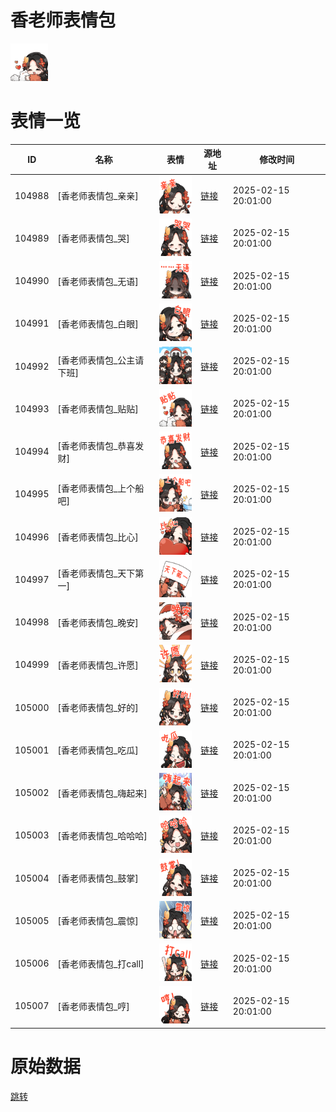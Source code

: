 # 香老师表情包

<img src="./cover.png" height="60" alt="cover" />

# 表情一览

|ID|名称|表情|源地址|修改时间|
|----|----|----|----|----|
|104988|[香老师表情包_亲亲]|<img src="./pic/104988_%5B香老师表情包_亲亲%5D.png" height="60" alt="亲亲"/>|[链接](https://i0.hdslb.com/bfs/garb/865536ab48fd5d6694448bf90320a8d0d5745d48.png)|2025-02-15 20:01:00|
|104989|[香老师表情包_哭]|<img src="./pic/104989_%5B香老师表情包_哭%5D.png" height="60" alt="哭"/>|[链接](https://i0.hdslb.com/bfs/garb/45e8af4c90240e0a9ea7b921a9b977ddd7ec6943.png)|2025-02-15 20:01:00|
|104990|[香老师表情包_无语]|<img src="./pic/104990_%5B香老师表情包_无语%5D.png" height="60" alt="无语"/>|[链接](https://i0.hdslb.com/bfs/garb/2528e9b72d6b5580d511374cead29ff42ce31ec0.png)|2025-02-15 20:01:00|
|104991|[香老师表情包_白眼]|<img src="./pic/104991_%5B香老师表情包_白眼%5D.png" height="60" alt="白眼"/>|[链接](https://i0.hdslb.com/bfs/garb/c29828679d4200cb91ba6ae29b1aa6f866f19376.png)|2025-02-15 20:01:00|
|104992|[香老师表情包_公主请下班]|<img src="./pic/104992_%5B香老师表情包_公主请下班%5D.png" height="60" alt="公主请下班"/>|[链接](https://i0.hdslb.com/bfs/garb/7c0622d38b4b76b609f8023a39bf6abae857f677.png)|2025-02-15 20:01:00|
|104993|[香老师表情包_贴贴]|<img src="./pic/104993_%5B香老师表情包_贴贴%5D.png" height="60" alt="贴贴"/>|[链接](https://i0.hdslb.com/bfs/garb/2f2286ebce277b28e3b9684d46366a1a9b192921.png)|2025-02-15 20:01:00|
|104994|[香老师表情包_恭喜发财]|<img src="./pic/104994_%5B香老师表情包_恭喜发财%5D.png" height="60" alt="恭喜发财"/>|[链接](https://i0.hdslb.com/bfs/garb/80124c32ef71df1aa9f64cc506a1989b6da29b94.png)|2025-02-15 20:01:00|
|104995|[香老师表情包_上个船吧]|<img src="./pic/104995_%5B香老师表情包_上个船吧%5D.png" height="60" alt="上个船吧"/>|[链接](https://i0.hdslb.com/bfs/garb/fe581ad919406519627cedfe282e2c2a32b47bc7.png)|2025-02-15 20:01:00|
|104996|[香老师表情包_比心]|<img src="./pic/104996_%5B香老师表情包_比心%5D.png" height="60" alt="比心"/>|[链接](https://i0.hdslb.com/bfs/garb/d2d39682a90b85a2ec025ed021262eadd02ae16d.png)|2025-02-15 20:01:00|
|104997|[香老师表情包_天下第一]|<img src="./pic/104997_%5B香老师表情包_天下第一%5D.png" height="60" alt="天下第一"/>|[链接](https://i0.hdslb.com/bfs/garb/3f78a814e984577f38bcc7b82e281d71b4da6e6b.png)|2025-02-15 20:01:00|
|104998|[香老师表情包_晚安]|<img src="./pic/104998_%5B香老师表情包_晚安%5D.png" height="60" alt="晚安"/>|[链接](https://i0.hdslb.com/bfs/garb/e4ded2b196054837ce0caca1380add3a603ce82f.png)|2025-02-15 20:01:00|
|104999|[香老师表情包_许愿]|<img src="./pic/104999_%5B香老师表情包_许愿%5D.png" height="60" alt="许愿"/>|[链接](https://i0.hdslb.com/bfs/garb/a184ab9c46658597f359171cd6685bbdc7444565.png)|2025-02-15 20:01:00|
|105000|[香老师表情包_好的]|<img src="./pic/105000_%5B香老师表情包_好的%5D.png" height="60" alt="好的"/>|[链接](https://i0.hdslb.com/bfs/garb/c6789ea3e14bf1b49bddb735b0a24f10f1187f9b.png)|2025-02-15 20:01:00|
|105001|[香老师表情包_吃瓜]|<img src="./pic/105001_%5B香老师表情包_吃瓜%5D.png" height="60" alt="吃瓜"/>|[链接](https://i0.hdslb.com/bfs/garb/4de4d27ec86b93908dd4f5c75072abb0e6088f16.png)|2025-02-15 20:01:00|
|105002|[香老师表情包_嗨起来]|<img src="./pic/105002_%5B香老师表情包_嗨起来%5D.png" height="60" alt="嗨起来"/>|[链接](https://i0.hdslb.com/bfs/garb/c85a607cba649480118d3c9f86ca96b3effdcac8.png)|2025-02-15 20:01:00|
|105003|[香老师表情包_哈哈哈]|<img src="./pic/105003_%5B香老师表情包_哈哈哈%5D.png" height="60" alt="哈哈哈"/>|[链接](https://i0.hdslb.com/bfs/garb/ac31285487e6cf98a0af0d83bb82384ae489d81d.png)|2025-02-15 20:01:00|
|105004|[香老师表情包_鼓掌]|<img src="./pic/105004_%5B香老师表情包_鼓掌%5D.png" height="60" alt="鼓掌"/>|[链接](https://i0.hdslb.com/bfs/garb/61903b3c044a3b6c5722cb2ccb432acd3b897f83.png)|2025-02-15 20:01:00|
|105005|[香老师表情包_震惊]|<img src="./pic/105005_%5B香老师表情包_震惊%5D.png" height="60" alt="震惊"/>|[链接](https://i0.hdslb.com/bfs/garb/4edd63ce7cdda662734555b13ce4bca521d0fa3a.png)|2025-02-15 20:01:00|
|105006|[香老师表情包_打call]|<img src="./pic/105006_%5B香老师表情包_打call%5D.png" height="60" alt="打call"/>|[链接](https://i0.hdslb.com/bfs/garb/e791f301a824a534c56a3e2e14f7ca46161cb49c.png)|2025-02-15 20:01:00|
|105007|[香老师表情包_哼]|<img src="./pic/105007_%5B香老师表情包_哼%5D.png" height="60" alt="哼"/>|[链接](https://i0.hdslb.com/bfs/garb/9d155f34343ce8b5bb54835867279e39c8b5114c.png)|2025-02-15 20:01:00|

# 原始数据

[跳转](./raw.json)

